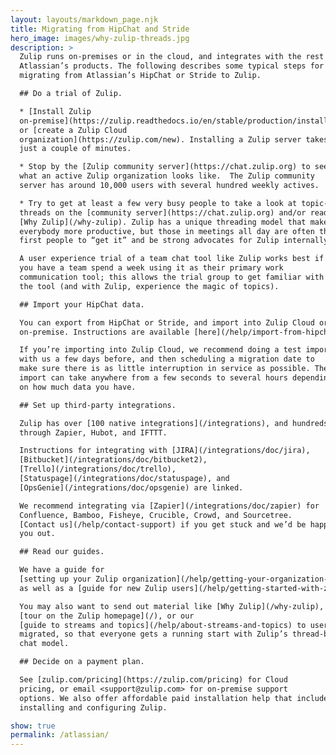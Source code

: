 ```yaml
---
layout: layouts/markdown_page.njk
title: Migrating from HipChat and Stride
hero_image: images/why-zulip-threads.jpg
description: >
  Zulip runs on-premises or in the cloud, and integrates with the rest of
  Atlassian’s products. The following describes some typical steps for
  migrating from Atlassian’s HipChat or Stride to Zulip.

  ## Do a trial of Zulip.

  * [Install Zulip
  on-premise](https://zulip.readthedocs.io/en/stable/production/install.html)
  or [create a Zulip Cloud
  organization](https://zulip.com/new). Installing a Zulip server takes
  just a couple of minutes.

  * Stop by the [Zulip community server](https://chat.zulip.org) to see
  what an active Zulip organization looks like.  The Zulip community
  server has around 10,000 users with several hundred weekly actives.

  * Try to get at least a few very busy people to take a look at topic-based
  threads on the [community server](https://chat.zulip.org) and/or read
  [Why Zulip](/why-zulip). Zulip has a unique threading model that makes
  everybody more productive, but those in meetings all day are often the
  first people to “get it” and be strong advocates for Zulip internally.

  A user experience trial of a team chat tool like Zulip works best if
  you have a team spend a week using it as their primary work
  communication tool; this allows the trial group to get familiar with
  the tool (and with Zulip, experience the magic of topics).

  ## Import your HipChat data.

  You can export from HipChat or Stride, and import into Zulip Cloud or Zulip
  on-premise. Instructions are available [here](/help/import-from-hipchat).

  If you’re importing into Zulip Cloud, we recommend doing a test import
  with us a few days before, and then scheduling a migration date to
  make sure there is as little interruption in service as possible. The
  import can take anywhere from a few seconds to several hours depending
  on how much data you have.

  ## Set up third-party integrations.

  Zulip has over [100 native integrations](/integrations), and hundreds more
  through Zapier, Hubot, and IFTTT.

  Instructions for integrating with [JIRA](/integrations/doc/jira),
  [Bitbucket](/integrations/doc/bitbucket2),
  [Trello](/integrations/doc/trello),
  [Statuspage](/integrations/doc/statuspage), and
  [OpsGenie](/integrations/doc/opsgenie) are linked.

  We recommend integrating via [Zapier](/integrations/doc/zapier) for
  Confluence, Bamboo, Fisheye, Crucible, Crowd, and Sourcetree.
  [Contact us](/help/contact-support) if you get stuck and we’d be happy to help
  you out.

  ## Read our guides.

  We have a guide for
  [setting up your Zulip organization](/help/getting-your-organization-started-with-zulip),
  as well as a [guide for new Zulip users](/help/getting-started-with-zulip).

  You may also want to send out material like [Why Zulip](/why-zulip), the
  [tour on the Zulip homepage](/), or our
  [guide to streams and topics](/help/about-streams-and-topics) to users being
  migrated, so that everyone gets a running start with Zulip’s thread-based
  chat model.

  ## Decide on a payment plan.

  See [zulip.com/pricing](https://zulip.com/pricing) for Cloud
  pricing, or email <support@zulip.com> for on-premise support
  options. We also offer affordable paid installation help that includes
  installing and configuring Zulip.

show: true
permalink: /atlassian/
---
```

